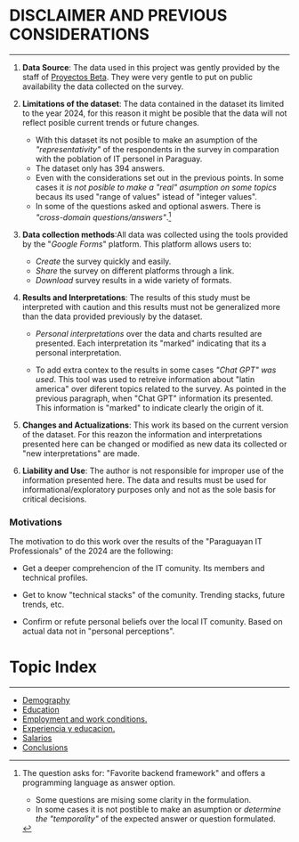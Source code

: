 # DISCLAIMER AND PREVIOUS CONSIDERATIONS



<!--
<div id="canvas1"></div>
<div id="canvas2"></div>
-->



______________________________________________________________________

1. **Data Source**: The data used in this project was gently provided
   by the staff of [Proyectos
   Beta](https://proyectosbeta.net/2024/06/resultados-de-la-encuesta-sobre-developers-en-paraguay-2024/).
   They were very gentle to put on public availability the data collected on
   the survey.

2. **Limitations of the dataset**: The data contained in the dataset its limited
   to the year 2024, for this reason it might be posible that the data will not
   reflect posible current trends or future changes. 
     - With this dataset its not posible to make an asumption of the
       *"representativity"* of the respondents in the survey in comparation with
       the poblation of IT personel in Paraguay.
     - The dataset only has 394 answers.    
     - Even with the considerations set out in the previous points. In some
       cases it *is not posible to make a "real" asumption on some topics*
       becaus its used "range of values" istead of "integer values".
     - In some of the questions asked and optional aswers. There is
       *"cross-domain questions/answers"*.[^1]
[^1]:   The question asks for: "Favorite backend framework" and offers a
programming language as answer option.
     - Some questions are mising some clarity in the formulation.
     - In some cases it is not postible to make an asumption or *determine the
       "temporality"* of the expected answer or question formulated. [^2]   
[^2]: ej. "Modalidad de trabajao."



3. **Data collection methods**:All data was collected using the tools provided
   by the "*Google Forms*" platform. This platform allows users to:
    - *Create* the survey quickly and easily.
    - *Share* the survey on different platforms through a link.
    - *Download* survey results in a wide variety of formats. 




4. **Results and Interpretations**: 
The results of this study must be interpreted with caution and this results
must not be generalized more than the data provided previously by the dataset.

    - *Personal interpretations* over the data and charts resulted are presented.
      Each interpretation its "marked" indicating that its a personal
      interpretation. 

    - To add extra contex to the results in some cases *"Chat GPT" was used*.
      This tool was used to retreive information about "latin america" over
      diferent topics related to the survey. As pointed in the previous
      paragraph, when "Chat GPT" information its presented. This information is "marked" to
      indicate clearly the origin of it.

5. **Changes and Actualizations**: This work its based on the current version
of the dataset. For this reazon the information and interpretations
presented here can be changed or modified as new data its collected or "new
interpretations" are made.


6. **Liability and Use**: The author is not responsible for improper use
of the information presented here. The data and results must be used
for informational/exploratory purposes only and not as the sole basis for
critical decisions.


### Motivations
The motivation to do this work over the results of the "Paraguayan IT
Professionals" of the 2024 are the following:

- Get a deeper comprehencion of the IT comunity. Its members and technical
  profiles.

- Get to know "technical stacks" of the comunity. Trending stacks, future
  trends, etc.

- Confirm or refute personal beliefs over the local IT comunity. Based on
  actual data not in "personal perceptions".


<a id='topic_index'></a>
# Topic Index 

______________________________________________________________________

- [Demography](demografia/demografia.md)
- [Education](educacion/educacion.md)
- [Employment and work conditions.](empleo_y_condiciones_de_trabajo/empleo_y_condiciones_de_trabajo.md)
- [Experiencia y educacion.](experiencia_y_educacion/experiencia_y_educacion.md)
- [Salarios](salarios/salarios.md) 
- [Conclusions](../conclucions)
